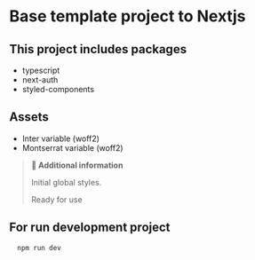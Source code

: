 # Base template project to Nextjs

## This project includes packages

- typescript
- next-auth
- styled-components

## Assets

- Inter variable (woff2)
- Montserrat variable (woff2)

> **👻 Additional information**
>
> Initial global styles.
>
> Ready for use

## For run development project

```bash
  npm run dev
```
